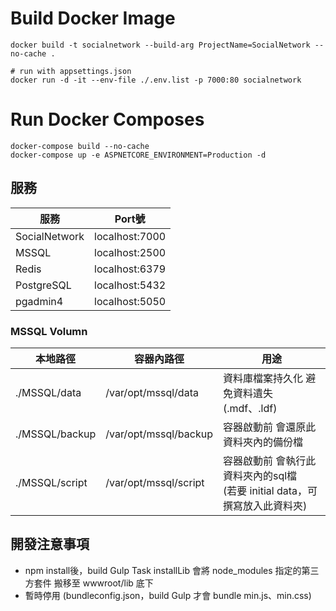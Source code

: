 ﻿# Build Docker Image 
```
docker build -t socialnetwork --build-arg ProjectName=SocialNetwork --no-cache .

# run with appsettings.json 
docker run -d -it --env-file ./.env.list -p 7000:80 socialnetwork
```

# Run Docker Composes
```
docker-compose build --no-cache
docker-compose up -e ASPNETCORE_ENVIRONMENT=Production -d
```



## 服務

|  服務			| Port號				|
|  ----			| ----				|
| SocialNetwork	| localhost:7000	|
| MSSQL			| localhost:2500	|
| Redis			| localhost:6379	|
| PostgreSQL	| localhost:5432	|
| pgadmin4		| localhost:5050	|

### MSSQL Volumn
|  本地路徑			| 容器內路徑				| 用途				|
|  ----				| ----					| ----				|
| ./MSSQL/data		| /var/opt/mssql/data	| 資料庫檔案持久化 避免資料遺失 (.mdf、.ldf)	|
| ./MSSQL/backup	| /var/opt/mssql/backup	| 容器啟動前 會還原此資料夾內的備份檔	|
| ./MSSQL/script	| /var/opt/mssql/script	| 容器啟動前 會執行此資料夾內的sql檔 <br> (若要 initial data，可撰寫放入此資料夾)	|

## 開發注意事項

- npm install後，build Gulp Task installLib 會將 node_modules 指定的第三方套件 搬移至 wwwroot/lib 底下
- 暫時停用 (bundleconfig.json，build Gulp 才會 bundle min.js、min.css)
